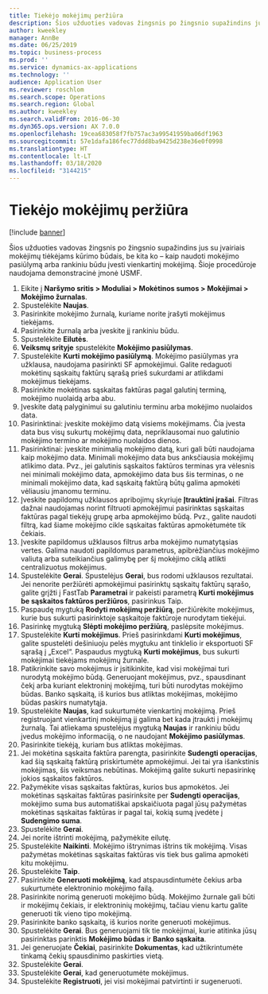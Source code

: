 ```yaml
---
title: Tiekėjo mokėjimų peržiūra
description: Šios užduoties vadovas žingsnis po žingsnio supažindins jus su įvairiais mokėjimų tiėkėjams kūrimo būdais, be kita ko – kaip naudoti mokėjimo pasiūlymą arba rankiniu būdu įvesti vienkartinį mokėjimą.
author: kweekley
manager: AnnBe
ms.date: 06/25/2019
ms.topic: business-process
ms.prod: ''
ms.service: dynamics-ax-applications
ms.technology: ''
audience: Application User
ms.reviewer: roschlom
ms.search.scope: Operations
ms.search.region: Global
ms.author: kweekley
ms.search.validFrom: 2016-06-30
ms.dyn365.ops.version: AX 7.0.0
ms.openlocfilehash: 19cea683058f7fb757ac3a99541959ba06df1963
ms.sourcegitcommit: 57e1dafa186fec77ddd8ba9425d238e36e0f0998
ms.translationtype: HT
ms.contentlocale: lt-LT
ms.lasthandoff: 03/18/2020
ms.locfileid: "3144215"
---
```

# <a name="vendor-payment-overview"></a>Tiekėjo mokėjimų peržiūra

[!include [banner](../../includes/banner.md)]

Šios užduoties vadovas žingsnis po žingsnio supažindins jus su įvairiais mokėjimų tiėkėjams kūrimo būdais, be kita ko – kaip naudoti mokėjimo pasiūlymą arba rankiniu būdu įvesti vienkartinį mokėjimą. Šioje procedūroje naudojama demonstracinė įmonė USMF.

1. Eikite į **Naršymo sritis > Moduliai > Mokėtinos sumos > Mokėjimai > Mokėjimo žurnalas**.
2. Spustelėkite **Naujas**.
3. Pasirinkite mokėjimo žurnalą, kuriame norite įrašyti mokėjimus tiekėjams. 
4. Pasirinkite žurnalą arba įveskite jį rankiniu būdu.
5. Spustelėkite **Eilutės**.
6. **Veiksmų srityje** spustelėkite **Mokėjimo pasiūlymas**.
7. Spustelėkite **Kurti mokėjimo pasiūlymą**. Mokėjimo pasiūlymas yra užklausa, naudojama pasirinkti SF apmokėjimui. Galite redaguoti mokėtinų sąskaitų faktūrų sąrašą prieš sukurdami ar atlikdami mokėjimus tiekėjams.
8. Pasirinkite mokėtinas sąskaitas faktūras pagal galutinį terminą, mokėjimo nuolaidą arba abu. 
9. Įveskite datą palyginimui su galutiniu terminu arba mokėjimo nuolaidos data. 
10. Pasirinktinai: įveskite mokėjimo datą visiems mokėjimams. Čia įvesta data bus visų sukurtų mokėjimų data, nepriklausomai nuo galutinio mokėjimo termino ar mokėjimo nuolaidos dienos.  
11. Pasirinktinai: įveskite minimalią mokėjimo datą, kuri gali būti naudojama kaip mokėjimo data. Minimali mokėjimo data bus anksčiausia mokėjimų atlikimo data. Pvz., jei galutinis sąskaitos faktūros terminas yra vėlesnis nei minimali mokėjimo data, apmokėjimo data bus šis terminas, o ne minimali mokėjimo data, kad sąskaitą faktūrą būtų galima apmokėti vėliausiu įmanomu terminu.
12. Įveskite papildomų užklausos apribojimų skyriuje **Įtrauktini įrašai**. Filtras dažnai naudojamas norint filtruoti apmokėjimui pasirinktas sąskaitas faktūras pagal tiekėjų grupę arba apmokėjimo būdą. Pvz., galite naudoti filtrą, kad šiame mokėjimo cikle sąskaitas faktūras apmokėtumėte tik čekiais.
13. Įveskite papildomus užklausos filtrus arba mokėjimo numatytąsias vertes. Galima naudoti papildomus parametrus, apibrėžiančius mokėjimo valiutą arba suteikiančius galimybę per šį mokėjimo ciklą atlikti centralizuotus mokėjimus.  
14. Spustelėkite **Gerai**. Spustelėjus **Gerai**, bus rodomi užklausos rezultatai. Jei nenorite peržiūrėti apmokėjimui pasirinktų sąskaitų faktūrų sąrašo, galite grįžti į FastTab **Parametrai** ir pakeisti parametrą **Kurti mokėjimus be sąskaitos faktūros peržiūros**, pasirinkus Taip.  
15. Paspaudę mygtuką **Rodyti mokėjimų peržiūrą**, peržiūrėkite mokėjimus, kurie bus sukurti pasirinktoje sąskaitoje faktūroje nurodytam tiekėjui.
16. Pasirinkę mygtuką **Slėpti mokėjimo peržiūrą**, paslėpsite mokėjimus. 
17. Spustelėkite **Kurti mokėjimus**. Prieš pasirinkdami **Kurti mokėjimus**, galite spustelėti dešiniuoju pelės mygtuku ant tinklelio ir eksportuoti SF sąrašą į „Excel“. Paspaudus mygtuką **Kurti mokėjimus**, bus sukurti mokėjimai tiekėjams mokėjimų žurnale.  
18. Patikrinkite savo mokėjimus ir įsitikinkite, kad visi mokėjimai turi nurodytą mokėjimo būdą. Generuojant mokėjimus, pvz., spausdinant čekį arba kuriant elektroninį mokėjimą, turi būti nurodytas mokėjimo būdas. Banko sąskaitą, iš kurios bus atliktas mokėjimas, mokėjimo būdas paskirs numatytąja.  
19. Spustelėkite **Naujas**, kad sukurtumėte vienkartinį mokėjimą. Prieš registruojant vienkartinį mokėjimą jį galima bet kada įtraukti į mokėjimų žurnalą. Tai atliekama spustelėjus mygtuką **Naujas** ir rankiniu būdu įvedus mokėjimo informaciją, o ne naudojant **Mokėjimo pasiūlymas**.  
20. Pasirinkite tiekėją, kuriam bus atliktas mokėjimas.
21. Jei mokėtina sąskaita faktūra parengta, pasirinkite **Sudengti operacijas**, kad šią sąskaitą faktūrą priskirtumėte apmokėjimui. Jei tai yra išankstinis mokėjimas, šis veiksmas nebūtinas. Mokėjimą galite sukurti nepasirinkę jokios sąskaitos faktūros. 
22. Pažymėkite visas sąskaitas faktūras, kurios bus apmokėtos. Jei mokėtinas sąskaitas faktūras pasirinksite per **Sudengti operacijas**, mokėjimo suma bus automatiškai apskaičiuota pagal jūsų pažymėtas mokėtinas sąskaitas faktūras ir pagal tai, kokią sumą įvedėte į **Sudengimo suma**.
23. Spustelėkite **Gerai**.
24. Jei norite ištrinti mokėjimą, pažymėkite eilutę.
25. Spustelėkite **Naikinti**. Mokėjimo ištrynimas ištrins tik mokėjimą. Visas pažymėtas mokėtinas sąskaitas faktūras vis tiek bus galima apmokėti kitu mokėjimu.
26. Spustelėkite **Taip**.
27. Pasirinkite **Generuoti mokėjimą**, kad atspausdintumėte čekius arba sukurtumėte elektroninio mokėjimo failą.
28. Pasirinkite norimą generuoti mokėjimo būdą. Mokėjimo žurnale gali būti ir mokėjimų čekiais, ir elektroninių mokėjimų, tačiau vienu kartu galite generuoti tik vieno tipo mokėjimą.
29. Pasirinkite banko sąskaitą, iš kurios norite generuoti mokėjimus.
30. Spustelėkite **Gerai**. Bus generuojami tik tie mokėjimai, kurie atitinka jūsų pasirinktas parinktis **Mokėjimo būdas** ir **Banko sąskaita**.
31. Jei generuojate **Čekiai**, pasirinkite **Dokumentas**, kad užtikrintumėte tinkamą čekių spausdinimo paskirties vietą.
32. Spustelėkite **Gerai**.
33. Spustelėkite **Gerai**, kad generuotumėte mokėjimus.
34. Spustelėkite **Registruoti**, jei visi mokėjimai patvirtinti ir sugeneruoti. 

